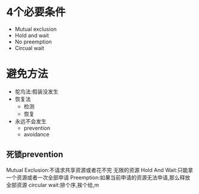 # 4个必要条件
- Mutual exclusion
- Hold and wait
- No  preemption
- Circual wait

# 避免方法
- 鸵鸟法:假装没发生
- 恢复法
	- 检测
	- 恢复
- 永远不会发生
	- prevention
	- avoidance


## 死锁prevention
Mutual Exclusion:不请求共享资源或者花不完 无限的资源
Hold And Wait:只能拿一个资源或者一次全部申请
Preemption:如果当前申请的资源无法申请,那么释放全部资源
circular wait:排个序,挨个给,m